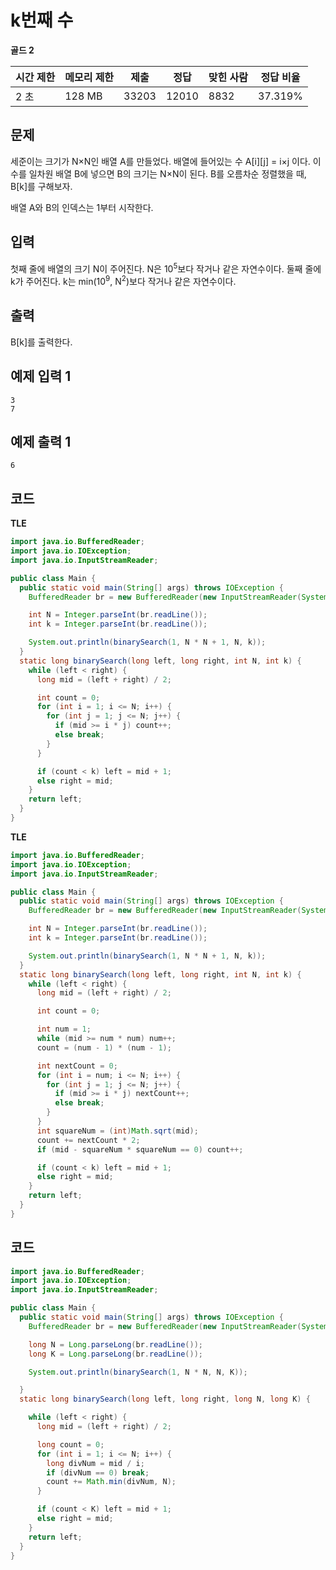 # k번째 수

**골드 2**

|시간 제한	|메모리 제한|	제출|	정답|	맞힌 사람	|정답 비율|
|---|---|---|---|---|---|
|2 초	|128 MB	|33203	|12010	|8832	|37.319%|

## 문제 

세준이는 크기가 N×N인 배열 A를 만들었다. 배열에 들어있는 수 A[i][j] = i×j 이다. 이 수를 일차원 배열 B에 넣으면 B의 크기는 N×N이 된다. B를 오름차순 정렬했을 때, B[k]를 구해보자.

배열 A와 B의 인덱스는 1부터 시작한다.

## 입력 

첫째 줄에 배열의 크기 N이 주어진다. N은 10<sup>5</sup>보다 작거나 같은 자연수이다. 둘째 줄에 k가 주어진다. k는 min(10<sup>9</sup>, N<sup>2</sup>)보다 작거나 같은 자연수이다.

## 출력 

B[k]를 출력한다.

## 예제 입력 1

```
3
7
```

## 예제 출력 1

```
6
```

## 코드 

**TLE**

```java
import java.io.BufferedReader;
import java.io.IOException;
import java.io.InputStreamReader;

public class Main {
  public static void main(String[] args) throws IOException {
    BufferedReader br = new BufferedReader(new InputStreamReader(System.in));

    int N = Integer.parseInt(br.readLine());
    int k = Integer.parseInt(br.readLine());

    System.out.println(binarySearch(1, N * N + 1, N, k));
  }
  static long binarySearch(long left, long right, int N, int k) {
    while (left < right) {
      long mid = (left + right) / 2;

      int count = 0;
      for (int i = 1; i <= N; i++) {
        for (int j = 1; j <= N; j++) {
          if (mid >= i * j) count++;
          else break;
        }
      }

      if (count < k) left = mid + 1;
      else right = mid;
    }
    return left;
  }
}
```

**TLE**

```java
import java.io.BufferedReader;
import java.io.IOException;
import java.io.InputStreamReader;

public class Main {
  public static void main(String[] args) throws IOException {
    BufferedReader br = new BufferedReader(new InputStreamReader(System.in));

    int N = Integer.parseInt(br.readLine());
    int k = Integer.parseInt(br.readLine());

    System.out.println(binarySearch(1, N * N + 1, N, k));
  }
  static long binarySearch(long left, long right, int N, int k) {
    while (left < right) {
      long mid = (left + right) / 2;

      int count = 0;

      int num = 1;
      while (mid >= num * num) num++;
      count = (num - 1) * (num - 1);

      int nextCount = 0;
      for (int i = num; i <= N; i++) {
        for (int j = 1; j <= N; j++) {
          if (mid >= i * j) nextCount++;
          else break;
        }
      }
      int squareNum = (int)Math.sqrt(mid);
      count += nextCount * 2;
      if (mid - squareNum * squareNum == 0) count++;

      if (count < k) left = mid + 1;
      else right = mid;
    }
    return left;
  }
}
```

## 코드 

```java
import java.io.BufferedReader;
import java.io.IOException;
import java.io.InputStreamReader;

public class Main {
  public static void main(String[] args) throws IOException {
    BufferedReader br = new BufferedReader(new InputStreamReader(System.in));

    long N = Long.parseLong(br.readLine());
    long K = Long.parseLong(br.readLine());

    System.out.println(binarySearch(1, N * N, N, K));

  }
  static long binarySearch(long left, long right, long N, long K) {

    while (left < right) {
      long mid = (left + right) / 2;

      long count = 0;
      for (int i = 1; i <= N; i++) {
        long divNum = mid / i;
        if (divNum == 0) break;
        count += Math.min(divNum, N);
      }

      if (count < K) left = mid + 1;
      else right = mid;
    }
    return left;
  }
}
```